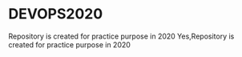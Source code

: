 # DEVOPS2020
Repository is created for practice purpose in 2020
Yes,Repository is created for practice purpose in 2020
